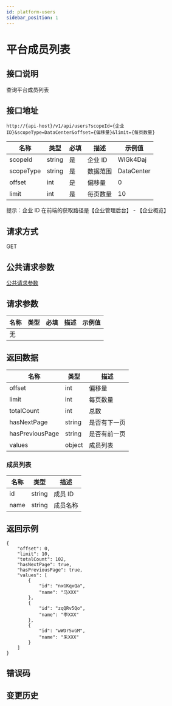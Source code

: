 ```yaml
---
id: platform-users
sidebar_position: 1
---
```


# 平台成员列表

## 接口说明

查询平台成员列表

## 接口地址

```
http://{api-host}/v1/api/users?scopeId={企业ID}&scopeType=DataCenter&offset={偏移量}&limit={每页数量}
```

| 名称      | 类型   | 必填 | 描述     | 示例值     |
| --------- | ------ | ---- | -------- | ---------- |
| scopeId   | string | 是   | 企业 ID  | WlGk4Daj   |
| scopeType | string | 是   | 数据范围 | DataCenter |
| offset    | int    | 是   | 偏移量   | 0          |
| limit     | int    | 是   | 每页数量 | 10         |

提示：企业 ID 在前端的获取路径是【企业管理后台】 - 【企业概览】

## 请求方式

GET

## 公共请求参数

[公共请求参数](../../open-api#公共请求参数)

## 请求参数

| 名称 | 类型 | 必填 | 描述 | 示例值 |
| ---- | ---- | ---- | ---- | ------ |
| 无   |      |      |      |        |

## 返回数据

| 名称            | 类型   | 描述         |
| --------------- | ------ | ------------ |
| offset          | int    | 偏移量       |
| limit           | int    | 每页数量     |
| totalCount      | int    | 总数         |
| hasNextPage     | string | 是否有下一页 |
| hasPreviousPage | string | 是否有前一页 |
| values          | object | 成员列表     |

### 成员列表

| 名称 | 类型   | 描述     |
| ---- | ------ | -------- |
| id   | string | 成员 ID  |
| name | string | 成员名称 |

## 返回示例

```
{
    "offset": 0,
    "limit": 10,
    "totalCount": 102,
    "hasNextPage": true,
    "hasPreviousPage": true,
    "values": [
        {
            "id": "nxGKqxQa",
            "name": "马XXX"
        },
        {
            "id": "zqQRv5Qo",
            "name": "李XXX"
        },
        {
            "id": "wWDr5vGM",
            "name": "朱XXX"
        }
    ]
}
```

## 错误码

## 变更历史

